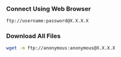 ### Connect Using Web Browser
```bash
ftp://username:password@X.X.X.X
```

### Download All Files
```bash
wget -m ftp://anonymous:anonymous@X.X.X.X
```

